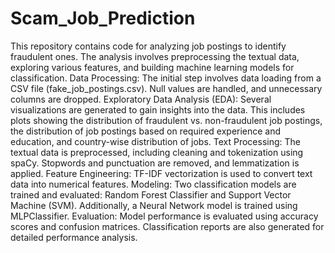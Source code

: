 # Scam_Job_Prediction
This repository contains code for analyzing job postings to identify fraudulent ones. The analysis involves preprocessing the textual data, exploring various features, and building machine learning models for classification.
Data Processing: The initial step involves data loading from a CSV file (fake_job_postings.csv). Null values are handled, and unnecessary columns are dropped.
Exploratory Data Analysis (EDA): Several visualizations are generated to gain insights into the data. This includes plots showing the distribution of fraudulent vs. non-fraudulent job postings, the distribution of job postings based on required experience and education, and country-wise distribution of jobs.
Text Processing: The textual data is preprocessed, including cleaning and tokenization using spaCy. Stopwords and punctuation are removed, and lemmatization is applied.
Feature Engineering: TF-IDF vectorization is used to convert text data into numerical features.
Modeling: Two classification models are trained and evaluated: Random Forest Classifier and Support Vector Machine (SVM). Additionally, a Neural Network model is trained using MLPClassifier.
Evaluation: Model performance is evaluated using accuracy scores and confusion matrices. Classification reports are also generated for detailed performance analysis.
